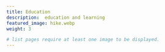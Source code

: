 ```yaml
---
title: Education
description:  education and learning
featured_image: hike.webp
weight: 3

# list pages require at least one image to be displayed.
---
```

